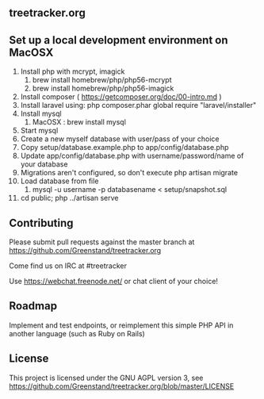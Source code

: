 ## treetracker.org

## Set up a local development environment on MacOSX

1. Install php with mcrypt, imagick
	1.  brew install homebrew/php/php56-mcrypt
	2.  brew install homebrew/php/php56-imagick
1. Install composer ( https://getcomposer.org/doc/00-intro.md )
2. Install laravel using: php composer.phar global require "laravel/installer"
3. Install mysql
	1. MacOSX : brew install mysql
4. Start mysql
5. Create a new myself database with user/pass of your choice
6. Copy setup/database.example.php to app/config/database.php
7. Update app/config/database.php with username/password/name of your database
8. Migrations aren't configured, so don't execute php artisan migrate
9. Load database from file 
	1. mysql -u username -p databasename < setup/snapshot.sql
7. cd public; php ../artisan serve


## Contributing

Please submit pull requests against the master branch at https://github.com/Greenstand/treetracker.org


Come find us on IRC at #treetracker

Use https://webchat.freenode.net/ or chat client of your choice!

## Roadmap

Implement and test endpoints, or reimplement this simple PHP API in another language (such as Ruby on Rails)

## License

This project is licensed under the GNU AGPL version 3, see https://github.com/Greenstand/treetracker.org/blob/master/LICENSE
